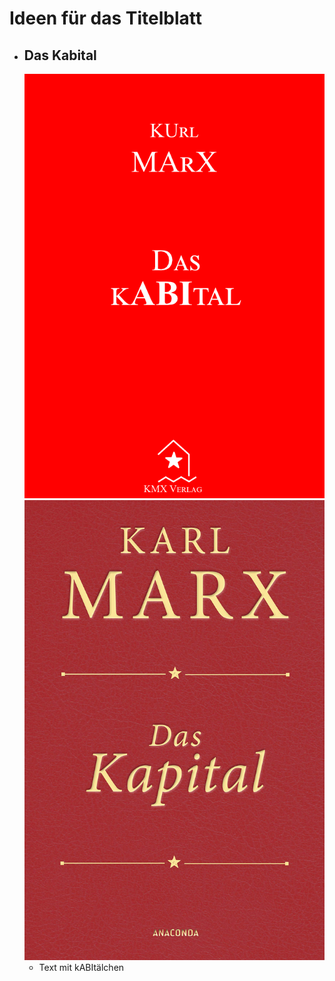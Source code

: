 # Ideen für das Titelblatt
- ## Das Kabital
    ![erste Skizze](./titelblatt_daskabital_1_r1.png?raw=true "Skizze")
    ![Referenzbild](./daskabital_referenz.jpg?raw=true "Referenzbild")
  - Text mit kABItälchen